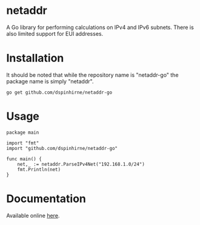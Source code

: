 # netaddr
A Go library for performing calculations on IPv4 and IPv6 subnets. There is also limited support for EUI addresses.


# Installation
It should be noted that while the repository name is "netaddr-go" the package name is simply "netaddr".

	go get github.com/dspinhirne/netaddr-go


# Usage

	package main

	import "fmt"
	import "github.com/dspinhirne/netaddr-go"

	func main() {
		net,_ := netaddr.ParseIPv4Net("192.168.1.0/24")
		fmt.Println(net)
	}


# Documentation
Available online [here](https://godoc.org/github.com/dspinhirne/netaddr-go).
